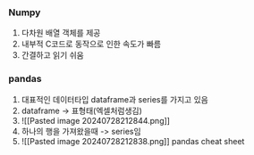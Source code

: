 ### Numpy
1. 다차원 배열 객체를 제공
2. 내부적 C코드로 동작으로 인한 속도가 빠름
3. 간결하고 읽기 쉬움


### pandas 
1. 대표적인 데이터타입  dataframe과 series를 가지고 있음
2. dataframe -> 표형태(엑셀처럼생김)
3. ![[Pasted image 20240728212844.png]]
4. 하나의 행을 가져왔을때 -> series임
5. ![[Pasted image 20240728212838.png]]
pandas cheat sheet